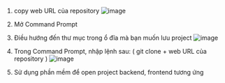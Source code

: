 1) copy web URL của repository
![image](https://github.com/user-attachments/assets/53ebc2e4-7c9b-4146-af24-84ae3703404e)

2) Mở Command Prompt
   
3) Điều hướng đến thư mục trong ổ đĩa mà bạn muốn lưu project
![image](https://github.com/user-attachments/assets/2016e417-12e3-43cb-98f4-7596704c09aa)

4) Trong Command Prompt, nhập lệnh sau:
   ( git clone + web URL của repository )
![image](https://github.com/user-attachments/assets/ae808127-c523-4d68-a61b-0bc3b171f072)

5) Sử dụng phần mềm để open project backend, frontend tương ứng


